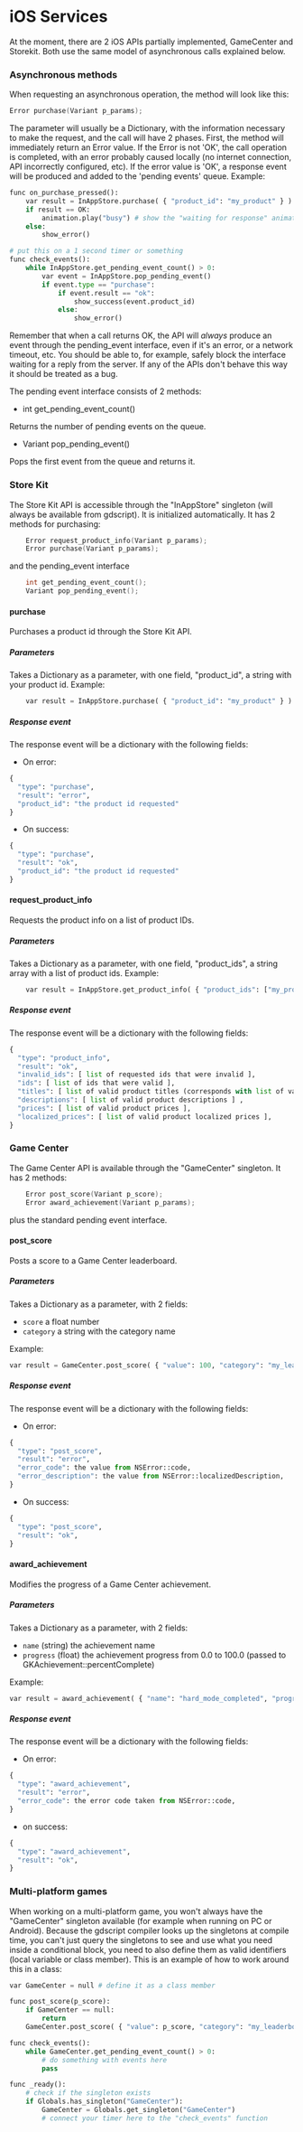 # iOS Services

At the moment, there are 2 iOS APIs partially implemented, GameCenter and Storekit. Both use the same model of asynchronous calls explained below.

### Asynchronous methods

When requesting an asynchronous operation, the method will look like this:

```c++
Error purchase(Variant p_params);
```
The parameter will usually be a Dictionary, with the information necessary to make the request, and the call will have 2 phases. First, the method will immediately return an Error value. If the Error is not 'OK', the call operation is completed, with an error probably caused locally (no internet connection, API incorrectly configured, etc). If the error value is 'OK', a response event will be produced and added to the 'pending events' queue. Example:

```python
func on_purchase_pressed():
	var result = InAppStore.purchase( { "product_id": "my_product" } )
	if result == OK:
		animation.play("busy") # show the "waiting for response" animation
	else:
		show_error()

# put this on a 1 second timer or something
func check_events():
	while InAppStore.get_pending_event_count() > 0:
		var event = InAppStore.pop_pending_event()
		if event.type == "purchase":
			if event.result == "ok":
				show_success(event.product_id)
			else:
				show_error()
```

Remember that when a call returns OK, the API will *always* produce an event through the pending_event interface, even if it's an error, or a network timeout, etc. You should be able to, for example, safely block the interface waiting for a reply from the server. If any of the APIs don't behave this way it should be treated as a bug.

The pending event interface consists of 2 methods:

  * int get_pending_event_count()

Returns the number of pending events on the queue.

  * Variant pop_pending_event()

Pops the first event from the queue and returns it.

### Store Kit

The Store Kit API is accessible through the "InAppStore" singleton (will always be available from gdscript). It is initialized automatically. It has 2 methods for purchasing:

```c++
	Error request_product_info(Variant p_params);
	Error purchase(Variant p_params);
```

and the pending_event interface

```c++
	int get_pending_event_count();
	Variant pop_pending_event();
```

#### purchase

Purchases a product id through the Store Kit API.

##### Parameters

Takes a Dictionary as a parameter, with one field, "product_id", a string with your product id. Example:

```python
	var result = InAppStore.purchase( { "product_id": "my_product" } )
```

##### Response event
The response event will be a dictionary with the following fields:

  * On error:
```python
{
  "type": "purchase",
  "result": "error",
  "product_id": "the product id requested"
}
```
  * On success:
```python
{
  "type": "purchase",
  "result": "ok",
  "product_id": "the product id requested"
}
```

#### request_product_info

Requests the product info on a list of product IDs.

##### Parameters
Takes a Dictionary as a parameter, with one field, "product_ids", a string array with a list of product ids. Example:

```python
	var result = InAppStore.get_product_info( { "product_ids": ["my_product1", "my_product2"] } )
```
##### Response event
The response event will be a dictionary with the following fields:

```python
{
  "type": "product_info",
  "result": "ok",
  "invalid_ids": [ list of requested ids that were invalid ],
  "ids": [ list of ids that were valid ],
  "titles": [ list of valid product titles (corresponds with list of valid ids) ],
  "descriptions": [ list of valid product descriptions ] ,
  "prices": [ list of valid product prices ],
  "localized_prices": [ list of valid product localized prices ],
}
```

### Game Center

The Game Center API is available through the "GameCenter" singleton. It has 2 methods:

```c++
	Error post_score(Variant p_score);
	Error award_achievement(Variant p_params);
```

plus the standard pending event interface. 

#### post_score

Posts a score to a Game Center leaderboard.

##### Parameters

Takes a Dictionary as a parameter, with 2 fields:

  * `score` a float number
  * `category` a string with the category name

Example:

```python
var result = GameCenter.post_score( { "value": 100, "category": "my_leaderboard", } )
```

##### Response event
The response event will be a dictionary with the following fields:

  * On error:
```python
{
  "type": "post_score",
  "result": "error",
  "error_code": the value from NSError::code,
  "error_description": the value from NSError::localizedDescription,
}
```

  * On success:
```python
{
  "type": "post_score",
  "result": "ok",
}
```

#### award_achievement

Modifies the progress of a Game Center achievement.

##### Parameters

Takes a Dictionary as a parameter, with 2 fields:

  * `name` (string) the achievement name
  * `progress` (float) the achievement progress from 0.0 to 100.0 (passed to GKAchievement::percentComplete)

Example:

```python
var result = award_achievement( { "name": "hard_mode_completed", "progress": 6.1 } )
```

##### Response event
The response event will be a dictionary with the following fields:

  * On error:
```python
{
  "type": "award_achievement",
  "result": "error",
  "error_code": the error code taken from NSError::code,
}
```

  * on success:
```python
{
  "type": "award_achievement",
  "result": "ok",
}
```

### Multi-platform games

When working on a multi-platform game, you won't always have the "GameCenter" singleton available (for example when running on PC or Android). Because the gdscript compiler looks up the singletons at compile time, you can't just query the singletons to see and use what you need inside a conditional block, you need to also define them as valid identifiers (local variable or class member). This is an example of how to work around this in a class:

```python
var GameCenter = null # define it as a class member

func post_score(p_score):
    if GameCenter == null:
        return
    GameCenter.post_score( { "value": p_score, "category": "my_leaderboard" } )

func check_events():
    while GameCenter.get_pending_event_count() > 0:
        # do something with events here
        pass

func _ready():
    # check if the singleton exists
    if Globals.has_singleton("GameCenter"):
        GameCenter = Globals.get_singleton("GameCenter")
        # connect your timer here to the "check_events" function
```
